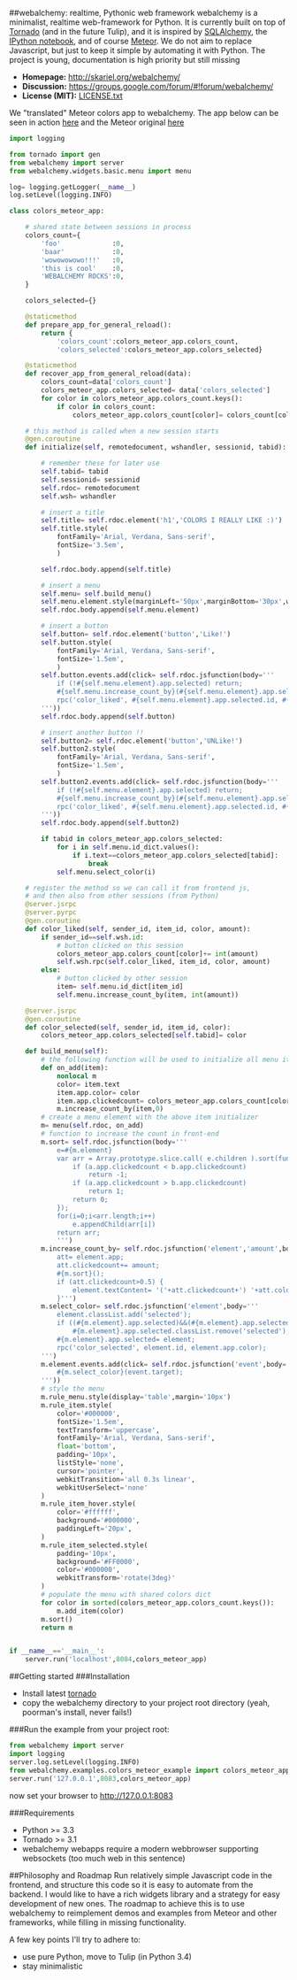 ##webalchemy: realtime, Pythonic web framework
webalchemy is a minimalist, realtime web-framework for Python. It is currently built on top of [Tornado](http://www.tornadoweb.org/en/stable/) (and in the future Tulip), and it is inspired by [SQLAlchemy](http://www.sqlalchemy.org/), the [IPython notebook](http://ipython.org/), and of course [Meteor](http://www.meteor.com/). We do not aim to replace Javascript, but just to keep it simple by automating it with Python. The project is young, documentation is high priority but still missing

- **Homepage:** <http://skariel.org/webalchemy/>
- **Discussion:** <https://groups.google.com/forum/#!forum/webalchemy/>
- **License (MIT):** [LICENSE.txt](LICENSE.txt)

We "translated" Meteor colors app to webalchemy. The app below can be seen in action [here](https://vimeo.com/74150054) and the Meteor original [here](http://www.meteor.com/screencast)
```python
import logging

from tornado import gen
from webalchemy import server
from webalchemy.widgets.basic.menu import menu

log= logging.getLogger(__name__)
log.setLevel(logging.INFO)

class colors_meteor_app:    

    # shared state between sessions in process
    colors_count={
        'foo'             :0,
        'baar'            :0,
        'wowowowowo!!!'   :0,
        'this is cool'    :0,
        'WEBALCHEMY ROCKS':0,
    }

    colors_selected={}

    @staticmethod
    def prepare_app_for_general_reload():
        return {
            'colors_count':colors_meteor_app.colors_count,
            'colors_selected':colors_meteor_app.colors_selected}

    @staticmethod
    def recover_app_from_general_reload(data):
        colors_count=data['colors_count']
        colors_meteor_app.colors_selected= data['colors_selected']
        for color in colors_meteor_app.colors_count.keys():
            if color in colors_count:
                colors_meteor_app.colors_count[color]= colors_count[color]

    # this method is called when a new session starts
    @gen.coroutine
    def initialize(self, remotedocument, wshandler, sessionid, tabid):

        # remember these for later use
        self.tabid= tabid
        self.sessionid= sessionid
        self.rdoc= remotedocument
        self.wsh= wshandler

        # insert a title
        self.title= self.rdoc.element('h1','COLORS I REALLY LIKE :)')
        self.title.style(
            fontFamily='Arial, Verdana, Sans-serif',
            fontSize='3.5em',
            )

        self.rdoc.body.append(self.title)

        # insert a menu
        self.menu= self.build_menu()
        self.menu.element.style(marginLeft='50px',marginBottom='30px',width='400px',borderWidth='2px')
        self.rdoc.body.append(self.menu.element)

        # insert a button
        self.button= self.rdoc.element('button','Like!')
        self.button.style(
            fontFamily='Arial, Verdana, Sans-serif',
            fontSize='1.5em',
            )
        self.button.events.add(click= self.rdoc.jsfunction(body='''
            if (!#{self.menu.element}.app.selected) return;
            #{self.menu.increase_count_by}(#{self.menu.element}.app.selected,1);
            rpc('color_liked', #{self.menu.element}.app.selected.id, #{self.menu.element}.app.selected.app.color, 1);
        '''))        
        self.rdoc.body.append(self.button)

        # insert another button !!
        self.button2= self.rdoc.element('button','UNLike!')
        self.button2.style(
            fontFamily='Arial, Verdana, Sans-serif',
            fontSize='1.5em',
            )
        self.button2.events.add(click= self.rdoc.jsfunction(body='''
            if (!#{self.menu.element}.app.selected) return;
            #{self.menu.increase_count_by}(#{self.menu.element}.app.selected,-1);
            rpc('color_liked', #{self.menu.element}.app.selected.id, #{self.menu.element}.app.selected.app.color, -1);
        '''))        
        self.rdoc.body.append(self.button2)

        if tabid in colors_meteor_app.colors_selected:
            for i in self.menu.id_dict.values():
                if i.text==colors_meteor_app.colors_selected[tabid]:
                    break
            self.menu.select_color(i)

    # register the method so we can call it from frontend js,
    # and then also from other sessions (from Python)
    @server.jsrpc
    @server.pyrpc
    @gen.coroutine
    def color_liked(self, sender_id, item_id, color, amount):
        if sender_id==self.wsh.id:
            # button clicked on this session
            colors_meteor_app.colors_count[color]+= int(amount)
            self.wsh.rpc(self.color_liked, item_id, color, amount)
        else:
            # button clicked by other session
            item= self.menu.id_dict[item_id]
            self.menu.increase_count_by(item, int(amount))

    @server.jsrpc
    @gen.coroutine
    def color_selected(self, sender_id, item_id, color):
        colors_meteor_app.colors_selected[self.tabid]= color

    def build_menu(self):
        # the following function will be used to initialize all menu items
        def on_add(item):
            nonlocal m
            color= item.text
            item.app.color= color
            item.app.clickedcount= colors_meteor_app.colors_count[color]
            m.increase_count_by(item,0)
        # create a menu element with the above item initializer
        m= menu(self.rdoc, on_add)
        # function to increase the count in front-end
        m.sort= self.rdoc.jsfunction(body='''
            e=#{m.element}
            var arr = Array.prototype.slice.call( e.children ).sort(function (a,b) {
                if (a.app.clickedcount < b.app.clickedcount)
                    return -1;
                if (a.app.clickedcount > b.app.clickedcount)
                    return 1;
                return 0;                
            });
            for(i=0;i<arr.length;i++)
                e.appendChild(arr[i])
            return arr;
            ''')
        m.increase_count_by= self.rdoc.jsfunction('element','amount',body='''
            att= element.app;
            att.clickedcount+= amount;
            #{m.sort}();
            if (att.clickedcount>0.5) {
                element.textContent= '('+att.clickedcount+') '+att.color;
            }''')
        m.select_color= self.rdoc.jsfunction('element',body='''
            element.classList.add('selected');
            if ((#{m.element}.app.selected)&&(#{m.element}.app.selected!=element))
                #{m.element}.app.selected.classList.remove('selected');
            #{m.element}.app.selected= element;
            rpc('color_selected', element.id, element.app.color);
        ''')
        m.element.events.add(click= self.rdoc.jsfunction('event',body='''
            #{m.select_color}(event.target);
        '''))
        # style the menu
        m.rule_menu.style(display='table',margin='10px')
        m.rule_item.style(
            color='#000000',
            fontSize='1.5em',
            textTransform='uppercase',
            fontFamily='Arial, Verdana, Sans-serif',
            float='bottom',
            padding='10px',
            listStyle='none',
            cursor='pointer',
            webkitTransition='all 0.3s linear',
            webkitUserSelect='none'
        )
        m.rule_item_hover.style(
            color='#ffffff',
            background='#000000',
            paddingLeft='20px',
        )
        m.rule_item_selected.style(
            padding='10px',
            background='#FF0000',
            color='#000000',
            webkitTransform='rotate(3deg)'
        )
        # populate the menu with shared colors dict
        for color in sorted(colors_meteor_app.colors_count.keys()):
            m.add_item(color)
        m.sort()
        return m


if __name__=='__main__':
    server.run('localhost',8084,colors_meteor_app)
```
##Getting started
###Installation
* Install latest [tornado](http://www.tornadoweb.org/en/stable/#installation)
* copy the webalchemy directory to your project root directory (yeah, poorman's install, never fails!)

###Run the example
from your project root:

```python
from webalchemy import server
import logging
server.log.setLevel(logging.INFO)
from webalchemy.examples.colors_meteor_example import colors_meteor_app
server.run('127.0.0.1',8083,colors_meteor_app) 
```

now set your browser to http://127.0.0.1:8083

###Requirements
* Python >= 3.3
* Tornado >= 3.1
* webalchemy webapps require a modern webbrowser supporting websockets (too much web in this sentence)

##Philosophy and Roadmap
Run relatively simple Javascript code in the frontend, and structure this code so it is easy to automate from the backend. I would like to have a rich widgets library and a strategy for easy development of new ones. The roadmap to achieve this is to use webalchemy to reimplement demos and examples from Meteor and other frameworks, while filling in missing functionality.

A few key points I'll try to adhere to:
* use pure Python, move to Tulip (in Python 3.4)
* stay minimalistic



